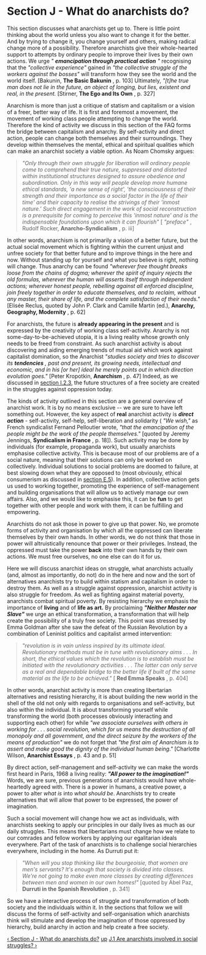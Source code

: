 # Section J - What do anarchists do?

This section discusses what anarchists get up to. There is little point
thinking about the world unless you also want to change it for the better. And
by trying to change it, you change yourself and others, making radical change
more of a possibility. Therefore anarchists give their whole-hearted support
to attempts by ordinary people to improve their lives by their own actions. We
urge _" **emancipation through practical action** "_ recognising that the
_"collective experience"_ gained in _"the collective struggle of the workers
against the bosses"_ will transform how they see the world and the world
itself. [Bakunin, **The Basic Bakunin** , p. 103] Ultimately, _"[t]he true man
does not lie in the future, an object of longing, but lies, existent and real,
in the present._ [Stirner, **The Ego and Its Own** , p. 327]

Anarchism is more than just a critique of statism and capitalism or a vision
of a freer, better way of life. It is first and foremost a movement, the
movement of working class people attempting to change the world. Therefore the
kind of activity we discuss in this section of the FAQ forms the bridge
between capitalism and anarchy. By self-activity and direct action, people can
change both themselves and their surroundings. They develop within themselves
the mental, ethical and spiritual qualities which can make an anarchist
society a viable option. As Noam Chomsky argues:

> _"Only through their own struggle for liberation will ordinary people come
> to comprehend their true nature, suppressed and distorted within
> institutional structures designed to assure obedience and subordination.
> Only in this way will people develop more humane ethical standards, 'a new
> sense of right', 'the consciousness of their strength and their importance
> as a social factor in the life of their time' and their capacity to realise
> the strivings of their 'inmost nature.' Such direct engagement in the work
> of social reconstruction is a prerequisite for coming to perceive this
> 'inmost nature' and is the indispensable foundations upon which it can
> flourish"_ [ _"preface"_ , Rudolf Rocker, **Anarcho-Syndicalism** , p. iii]

In other words, anarchism is not primarily a vision of a better future, but
the actual social movement which is fighting within the current unjust and
unfree society for that better future and to improve things in the here and
now. Without standing up for yourself and what you believe is right, nothing
will change. Thus anarchy can be found _"wherever free thought breaks loose
from the chains of dogma; wherever the spirit of inquiry rejects the old
formulas, wherever the human will asserts itself through independent actions;
wherever honest people, rebelling against all enforced discipline, join freely
together in order to educate themselves, and to reclaim, without any master,
their share of life, and the complete satisfaction of their needs."_ [Elisée
Reclus, quoted by John P. Clark and Camille Martin (ed.), **Anarchy,
Geography, Modernity** , p. 62]

For anarchists, the future is **already appearing in the present** and is
expressed by the creativity of working class self-activity. Anarchy is not
some-day-to-be-achieved utopia, it is a living reality whose growth only needs
to be freed from constraint. As such anarchist activity is about discovering
and aiding emerging trends of mutual aid which work against capitalist
domination, so the Anarchist _"studies society and tries to discover its
**tendencies** , past and present, its growing needs, intellectual and
economic, and in his [or her] ideal he merely points out in which direction
evolution goes."_ [Peter Kropotkin, **Anarchism** , p. 47] Indeed, as we
discussed in [section I.2.3](secI2.md#seci23), the future structures of a
free society are created in the struggles against oppression today.

The kinds of activity outlined in this section are a general overview of
anarchist work. It is by no means exclusive -- we are sure to have left
something out. However, the key aspect of **real** anarchist activity is
**_direct action_** \- self-activity, self-help, self-liberation and
solidarity ( _"We wish,"_ as French syndicalist Fernand Pelloutier wrote,
_"that the emancipation of the people might be the work of the people
themselves."_ [quoted by Jeremy Jennings, **Syndicalism in France** , p. 18]).
Such activity may be done by individuals (for example, propaganda work), but
usually anarchists emphasise collective activity. This is because most of our
problems are of a social nature, meaning that their solutions can only be
worked on collectively. Individual solutions to social problems are doomed to
failure, at best slowing down what they are opposed to (most obviously,
ethical consumerism as discussed in [section E.5](secE5.md)). In addition,
collective action gets us used to working together, promoting the experience
of self-management and building organisations that will allow us to actively
manage our own affairs. Also, and we would like to emphasise this, it can be
**fun** to get together with other people and work with them, it can be
fulfilling and empowering.

Anarchists do not ask those in power to give up that power. No, we promote
forms of activity and organisation by which all the oppressed can liberate
themselves by their own hands. In other words, we do not think that those in
power will altruistically renounce that power or their privileges. Instead,
the oppressed must take the power **back** into their own hands by their own
actions. We must free ourselves, no one else can do it for us.

Here we will discuss anarchist ideas on struggle, what anarchists actually
(and, almost as importantly, do not) do in the here and now and the sort of
alternatives anarchists try to build within statism and capitalism in order to
destroy them. As well as a struggle against oppression, anarchist activity is
also struggle for freedom. As well as fighting against material poverty,
anarchists combat spiritual poverty. By resisting hierarchy we emphasis the
importance of **living** and of **life as art.** By proclaiming **_"Neither
Master nor Slave"_** we urge an ethical transformation, a transformation that
will help create the possibility of a truly free society. This point was
stressed by Emma Goldman after she saw the defeat of the Russian Revolution by
a combination of Leninist politics and capitalist armed intervention:

> _"revolution is in vain unless inspired by its ultimate ideal. Revolutionary
> methods must be in tune with revolutionary aims . . . In short, the ethical
> values which the revolution is to establish must be initiated with the
> revolutionary activities . . . The latter can only serve as a real and
> dependable bridge to the better life if built of the same material as the
> life to be achieved."_ [ **Red Emma Speaks** , p. 404]

In other words, anarchist activity is more than creating libertarian
alternatives and resisting hierarchy, it is about building the new world in
the shell of the old not only with regards to organisations and self-activity,
but also within the individual. It is about transforming yourself while
transforming the world (both processes obviously interacting and supporting
each other) for while _"we associate ourselves with others in working for . .
. social revolution, which for us means the destruction of all monopoly and
all government, and the direct seizure by the workers of the means of
production"_ we do not forget that _"the first aim of Anarchism is to assert
and make good the dignity of the individual human being."_ [Charlotte Wilson,
**Anarchist Essays** , p. 43 and p. 51]

By direct action, self-management and self-activity we can make the words
first heard in Paris, 1968 a living reality: **_"All power to the
imagination!"_** Words, we are sure, previous generations of anarchists would
have whole-heartedly agreed with. There is a power in humans, a creative
power, a power to alter _what is_ into _what should be_. Anarchists try to
create alternatives that will allow that power to be expressed, the power of
imagination.

Such a social movement will change how we act as individuals, with anarchists
seeking to apply our principles in our daily lives as much as our daily
struggles. This means that libertarians must change how we relate to our
comrades and fellow workers by applying our egalitarian ideals everywhere.
Part of the task of anarchists is to challenge social hierarchies everywhere,
including in the home. As Durruti put it:

> _"When will you stop thinking like the bourgeoisie, that women are men's
> servants? It's enough that society is divided into classes. We're not going
> to make even more classes by creating differences between men and women in
> our own homes!"_ [quoted by Abel Paz, **Durruti in the Spanish Revolution**
> , p. 341]

So we have a interactive process of struggle and transformation of both
society and the individuals within it. In the sections that follow we will
discuss the forms of self-activity and self-organisation which anarchists
think will stimulate and develop the imagination of those oppressed by
hierarchy, build anarchy in action and help create a free society.

[‹ Section J - What do anarchists do?](secJcon.md "Go to previous page")
[up](secJcon.md "Go to parent page") [J.1 Are anarchists involved in social
struggles? ›](secJ1.md "Go to next page")

